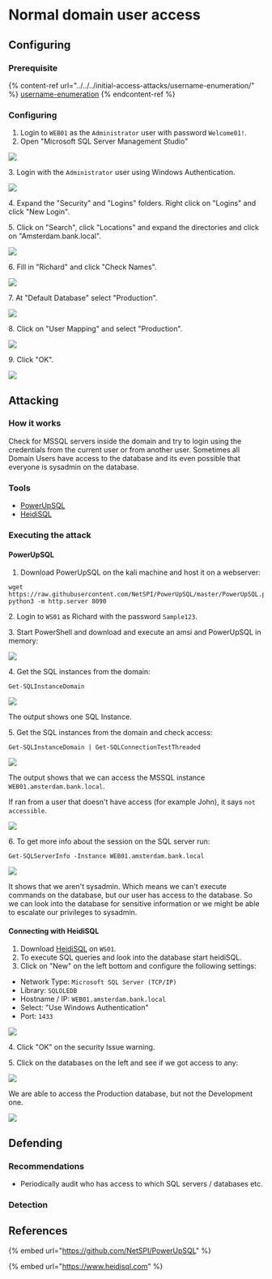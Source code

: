 # Normal domain user access

## Configuring

### Prerequisite&#x20;

{% content-ref url="../../../initial-access-attacks/username-enumeration/" %}
[username-enumeration](../../../initial-access-attacks/username-enumeration/)
{% endcontent-ref %}

### Configuring

1. Login to `WEB01` as the `Administrator` user with password `Welcome01!`.
2. Open "Microsoft SQL Server Management Studio"

![](<../../../../.gitbook/assets/image (65) (1) (1) (1) (1).png>)

3\. Login with the `Administrator` user using Windows Authentication.

![](<../../../../.gitbook/assets/image (63) (1).png>)

4\. Expand the "Security" and "Logins" folders. Right click on "Logins" and click "New Login".

5\. Click on "Search", click "Locations" and expand the directories and click on "Amsterdam.bank.local".

![](<../../../../.gitbook/assets/image (60) (1) (1) (1).png>)

6\. Fill in "Richard" and click "Check Names".

![](<../../../../.gitbook/assets/image (64) (1) (1) (1) (1) (1).png>)

7\. At "Default Database" select "Production".

![](<../../../../.gitbook/assets/image (47) (1) (1).png>)

8\. Click on "User Mapping" and select "Production".

![](<../../../../.gitbook/assets/image (13) (1) (1) (1).png>)

9\. Click "OK".

![](<../../../../.gitbook/assets/image (32) (1) (1) (1) (1) (1).png>)

## Attacking

### How it works

Check for MSSQL servers inside the domain and try to login using the credentials from the current user or from another user. Sometimes all Domain Users have access to the database and its even possible that everyone is sysadmin on the database.

### Tools

* [PowerUpSQL](https://github.com/NetSPI/PowerUpSQL)
* [HeidiSQL](https://www.heidisql.com)

### Executing the attack

#### PowerUpSQL

1. Download PowerUpSQL on the kali machine and host it on a webserver:

```
wget https://raw.githubusercontent.com/NetSPI/PowerUpSQL/master/PowerUpSQL.ps1
python3 -m http.server 8090
```

2\. Login to `WS01` as Richard with the password `Sample123`.

3\. Start PowerShell and download and execute an amsi and PowerUpSQL in memory:

![](<../../../../.gitbook/assets/image (49).png>)

4\. Get the SQL instances from the domain:

```
Get-SQLInstanceDomain
```

![](<../../../../.gitbook/assets/image (51) (1) (1) (1) (1).png>)

The output shows one SQL Instance.

5\. Get the SQL instances from the domain and check access:

```
Get-SQLInstanceDomain | Get-SQLConnectionTestThreaded
```

![](<../../../../.gitbook/assets/image (19) (1) (1) (1).png>)

The output shows that we can access the MSSQL instance `WEB01.amsterdam.bank.local`.

If ran from a user that doesn't have access (for example John), it says `not accessible`.

![](<../../../../.gitbook/assets/image (52) (1) (1) (1) (1) (1).png>)

6\. To get more info about the session on the SQL server run:

```
Get-SQLServerInfo -Instance WEB01.amsterdam.bank.local
```

![](<../../../../.gitbook/assets/image (67) (1) (1) (1).png>)

It shows that we aren't sysadmin. Which means we can't execute commands on the database, but our user has access to the database. So we can look into the database for sensitive information or we might be able to escalate our privileges to sysadmin.

#### Connecting with HeidiSQL

1. Download [HeidiSQL](https://www.heidisql.com/download.php?download=portable-64) on `WS01`.
2. To execute SQL queries and look into the database start heidiSQL.
3. Click on "New" on the left bottom and configure the following settings:

* Network Type: `Microsoft SQL Server (TCP/IP)`
* Library: `SQLOLEDB`
* Hostname / IP: `WEB01.amsterdam.bank.local`
* Select: "Use Windows Authentication"
* Port: `1433`

![](<../../../../.gitbook/assets/image (47) (1).png>)

4\. Click "OK" on the security Issue warning.

5\. Click on the databases on the left and see if we got access to any:

![](<../../../../.gitbook/assets/image (66) (1) (1) (1) (1).png>)

We are able to access the Production database, but not the Development one.

![](<../../../../.gitbook/assets/image (14) (1) (1).png>)

## Defending

### Recommendations

* Periodically audit who has access to which SQL servers / databases etc.

### Detection



## References

{% embed url="https://github.com/NetSPI/PowerUpSQL" %}

{% embed url="https://www.heidisql.com" %}
